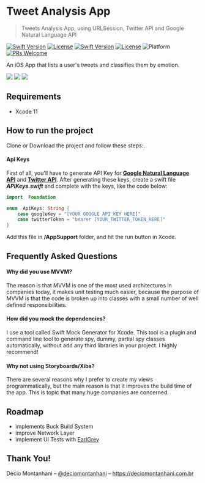 
# Tweet Analysis App
> Tweets Analysis App, using URLSession, Twitter API and Google Natural Language API

[![Swift Version][swift-image]][swift-url] [![License][license-image]][license-url] [![Swift Version][swift-image]][swift-url] [![License][license-image]][license-url] ![Platform](https://img.shields.io/cocoapods/p/LFAlertController.svg?style=flat) [![PRs Welcome](https://img.shields.io/badge/PRs-welcome-brightgreen.svg?style=flat-square)](http://makeapullrequest.com)

An iOS App that lists a user's tweets and classifies them by emotion.

![](home.png) ![](home-user.png) ![](analysis-result.png) 

## Requirements
- Xcode 11

## How to run the project
Clone or Download the project and follow these steps:.

#### Api Keys
First of all, you'll have to generate API Key for **[Google Natural Language API](https://cloud.google.com/natural-language/)** and **[Twitter API](https://developer.twitter.com)**.
After generating these keys, create a swift file ***APIKeys.swift*** and complete with the keys, like the code below:

```swift
import  Foundation

enum  ApiKeys: String {
	case googleKey = "[YOUR GOOGLE API KEY HERE]"
	case twitterToken = "bearer [YOUR_TWITTER_TOKEN_HERE]"
}
```
Add this file in **/AppSupport** folder, and hit the run button in Xcode.

## Frequently Asked Questions

#### Why did you use MVVM?
The reason is that MVVM is one of the most used architectures in companies today, it makes unit testing much easier, because the purpose of MVVM is that the code is broken up into classes with a small number of well defined responsibilities. 

#### How did you mock the dependencies?
I use a tool called Swift Mock Generator for Xcode. This tool is a plugin and command line tool to generate spy, dummy, partial spy classes automatically, without add any third libraries in your project. I highly recommend!

#### Why not using Storyboards/Xibs?
There are several reasons why I prefer to create my views programmatically, but the main reason is that it improves the build time of the app. This is topic that many huge companies are concerned.

## Roadmap
- implements Buck Build System
- improve Network Layer
- implement UI Tests with [EarlGrey](https://github.com/google/EarlGrey)

## Thank You!

Décio Montanhani – [@deciomontanhani](https://twitter.com/deciomontanhani) – https://deciomontanhani.com.br

[swift-image]:https://img.shields.io/badge/swift-5.0-orange.svg
[swift-url]: https://swift.org/
[license-image]: https://img.shields.io/badge/License-MIT-blue.svg
[license-url]: LICENSE
[travis-image]: https://img.shields.io/travis/dbader/node-datadog-metrics/master.svg?style=flat-square
[travis-url]: https://travis-ci.org/dbader/node-datadog-metrics
[codebeat-image]: https://codebeat.co/badges/c19b47ea-2f9d-45df-8458-b2d952fe9dad
[codebeat-url]: https://codebeat.co/projects/github-com-vsouza-awesomeios-com